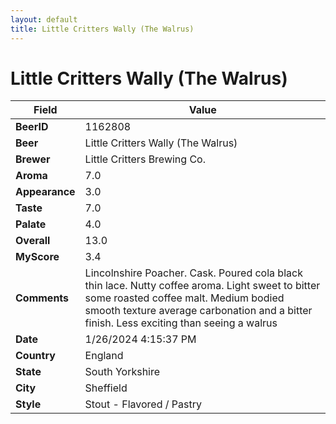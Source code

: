 ```yaml
---
layout: default
title: Little Critters Wally (The Walrus)
---
```


# Little Critters Wally (The Walrus)

| Field         | Value     |
|---------------|-----------|
| **BeerID** | 1162808 |
| **Beer** | Little Critters Wally (The Walrus) |
| **Brewer** | Little Critters Brewing Co. |
| **Aroma** | 7.0 |
| **Appearance** | 3.0 |
| **Taste** | 7.0 |
| **Palate** | 4.0 |
| **Overall** | 13.0 |
| **MyScore** | 3.4 |
| **Comments** | Lincolnshire Poacher. Cask. Poured cola black thin lace. Nutty coffee aroma. Light sweet to bitter some roasted coffee malt. Medium bodied smooth texture average carbonation and a bitter finish. Less exciting than seeing a walrus  |
| **Date** | 1/26/2024 4:15:37 PM |
| **Country** | England |
| **State** | South Yorkshire |
| **City** | Sheffield |
| **Style** | Stout - Flavored / Pastry |

